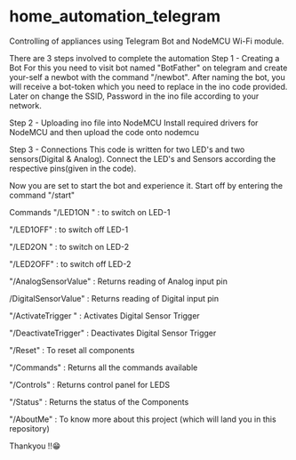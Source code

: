 # home_automation_telegram
Controlling of appliances using Telegram Bot and NodeMCU Wi-Fi module.

There are 3 steps involved to complete the automation
Step 1 - Creating a Bot
For this you need to visit bot named "BotFather" on telegram and create your-self a newbot with the command "/newbot". After naming the bot, you will receive a bot-token which you need to replace in the ino code provided. Later on change the SSID, Password in the ino file according to your network.

Step 2 - Uploading ino file into NodeMCU
Install required drivers for NodeMCU and then upload the code onto nodemcu

Step 3 - Connections
This code is written for two LED's and two sensors(Digital & Analog). Connect the LED's and Sensors according the respective pins(given in the code).

Now you are set to start the bot and experience it. Start off by entering the command "/start"

Commands
"/LED1ON " : to switch on LED-1

"/LED1OFF" : to switch off LED-1

"/LED2ON " : to switch on LED-2

"/LED2OFF" : to switch off LED-2

"/AnalogSensorValue" : Returns reading of Analog input pin

/DigitalSensorValue" : Returns reading of Digital input pin

"/ActivateTrigger " : Activates Digital Sensor Trigger

"/DeactivateTrigger" : Deactivates Digital Sensor Trigger

"/Reset" : To reset all components

"/Commands" : Returns all the commands available

"/Controls" : Returns control panel for LEDS

"/Status" : Returns the status of the Components

"/AboutMe" : To know more about this project (which will land you in this repository)

Thankyou !!😁
